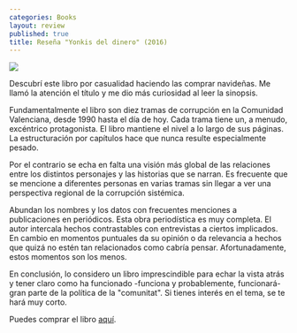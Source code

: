 ```yaml
---
categories: Books
layout: review
published: true
title: Reseña "Yonkis del dinero" (2016)
---
```

![](http://i.imgur.com/Yw8pAOU.jpg)

Descubrí este libro por casualidad haciendo las comprar navideñas. Me llamó la atención el título y me dio más curiosidad al leer la sinopsis.

Fundamentalmente el libro son diez tramas de corrupción en la Comunidad Valenciana, desde 1990 hasta el día de hoy. Cada trama tiene un, a menudo, excéntrico protagonista. El libro mantiene el nivel a lo largo de sus páginas. La estructuración por capítulos hace que nunca resulte especialmente pesado.

Por el contrario se echa en falta una visión más global de las relaciones entre los distintos personajes y las historias que se narran. Es frecuente que se mencione a diferentes personas en varias tramas sin llegar a ver una perspectiva regional de la corrupción sistémica.

Abundan los nombres y los datos con frecuentes menciones a publicaciones en periódicos. Esta obra periodística es muy completa. El autor intercala hechos contrastables con entrevistas a ciertos implicados. En cambio en momentos puntuales da su opinión o da relevancia a hechos que quizá no estén tan relacionados como cabría pensar. Afortunadamente, estos momentos son los menos.

En conclusión, lo considero un libro imprescindible para echar la vista atrás y tener claro como ha funcionado -funciona y probablemente, funcionará- gran parte de la política de la "comunitat". Si tienes interés en el tema, se te hará muy corto.

Puedes comprar el libro [aquí](https://www.amazon.es/Yonquis-del-dinero-Cuadril%C3%A1tero-libros/dp/841601289X).
